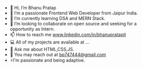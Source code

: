 - 👋 Hi, I’m Bhanu Pratap
- 👀 I’m a passionate Frontend Web Developer from Jaipur India.
- 🌱 I’m currently learning DSA and MERN Stack.
- 💞️ I’m looking to collaborate on open source and seeking for a opportunity as Intern.
- 📫 How to reach me www.linkedin.com/in/bhanupratapit
- 💻 All of my projects are available at ...
- 💬 Ask me about HTML,CSS,JS.
- 📩 You may reach out at bp747444@gmail.com
- ⚡I'm passionate and being adaptive.

<!---
Bhanupratap83/Bhanupratap83 is a ✨ special ✨ repository because its `README.md` (this file) appears on your GitHub profile.
You can click the Preview link to take a look at your changes.
--->

